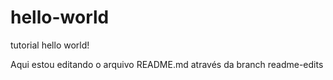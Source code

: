 # hello-world
tutorial hello world!

Aqui estou editando o arquivo README.md através da branch readme-edits
<!-- isso é um comentário -->
